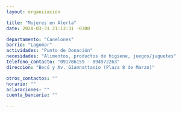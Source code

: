```yaml
---
layout: organizacion

title: "Mujeres en Alerta"
date: 2020-03-31 21:13:31 -0300

departamento: "Canelones"
barrio: "Lagomar"
actividades: "Punto de Donación"
necesidades: "Alimentos, productos de higiene, juegos/juguetes"
telefono_contacto: "091786159 - 094972263"
direccion: "Becú y Av. Giannattasio (Plaza 8 de Marzo)"

otros_contactos: ""
horario: ""
aclaraciones: ""
cuenta_bancaria: ""

---
```


